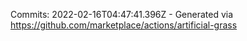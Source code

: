 Commits: 2022-02-16T04:47:41.396Z - Generated via https://github.com/marketplace/actions/artificial-grass
<br>
